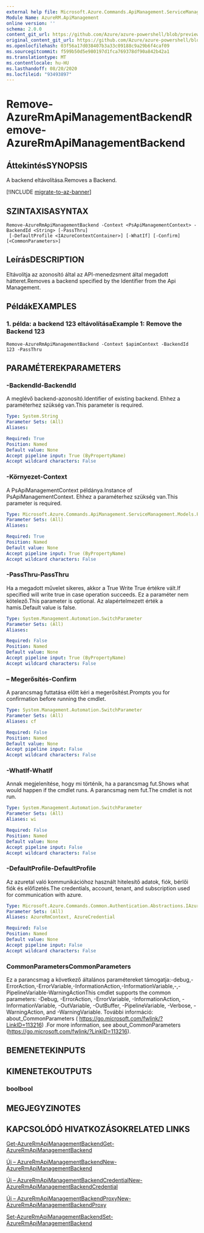 ```yaml
---
external help file: Microsoft.Azure.Commands.ApiManagement.ServiceManagement.dll-Help.xml
Module Name: AzureRM.ApiManagement
online version: ''
schema: 2.0.0
content_git_url: https://github.com/Azure/azure-powershell/blob/preview/src/ResourceManager/ApiManagement/Commands.ApiManagement/help/Remove-AzureRmApiManagementBackend.md
original_content_git_url: https://github.com/Azure/azure-powershell/blob/preview/src/ResourceManager/ApiManagement/Commands.ApiManagement/help/Remove-AzureRmApiManagementBackend.md
ms.openlocfilehash: 03f56a17d038407b3a33c09188c9a29b6f4caf09
ms.sourcegitcommit: f599b50d5e980197d1fca769378df90a842b42a1
ms.translationtype: MT
ms.contentlocale: hu-HU
ms.lasthandoff: 08/20/2020
ms.locfileid: "93493897"
---
```

# <span data-ttu-id="a111e-101">Remove-AzureRmApiManagementBackend</span><span class="sxs-lookup"><span data-stu-id="a111e-101">Remove-AzureRmApiManagementBackend</span></span>

## <span data-ttu-id="a111e-102">Áttekintés</span><span class="sxs-lookup"><span data-stu-id="a111e-102">SYNOPSIS</span></span>
<span data-ttu-id="a111e-103">A backend eltávolítása.</span><span class="sxs-lookup"><span data-stu-id="a111e-103">Removes a Backend.</span></span>

[!INCLUDE [migrate-to-az-banner](../../includes/migrate-to-az-banner.md)]

## <span data-ttu-id="a111e-104">SZINTAXISA</span><span class="sxs-lookup"><span data-stu-id="a111e-104">SYNTAX</span></span>

```
Remove-AzureRmApiManagementBackend -Context <PsApiManagementContext> -BackendId <String> [-PassThru]
 [-DefaultProfile <IAzureContextContainer>] [-WhatIf] [-Confirm] [<CommonParameters>]
```

## <span data-ttu-id="a111e-105">Leírás</span><span class="sxs-lookup"><span data-stu-id="a111e-105">DESCRIPTION</span></span>
<span data-ttu-id="a111e-106">Eltávolítja az azonosító által az API-menedzsment által megadott hátteret.</span><span class="sxs-lookup"><span data-stu-id="a111e-106">Removes a backend specified by the Identifier from the Api Management.</span></span>

## <span data-ttu-id="a111e-107">Példák</span><span class="sxs-lookup"><span data-stu-id="a111e-107">EXAMPLES</span></span>

### <span data-ttu-id="a111e-108">1. példa: a backend 123 eltávolítása</span><span class="sxs-lookup"><span data-stu-id="a111e-108">Example 1: Remove the Backend 123</span></span>
```
Remove-AzureRmApiManagementBackend -Context $apimContext -BackendId 123 -PassThru
```

## <span data-ttu-id="a111e-109">PARAMÉTEREK</span><span class="sxs-lookup"><span data-stu-id="a111e-109">PARAMETERS</span></span>

### <span data-ttu-id="a111e-110">-BackendId</span><span class="sxs-lookup"><span data-stu-id="a111e-110">-BackendId</span></span>
<span data-ttu-id="a111e-111">A meglévő backend-azonosító.</span><span class="sxs-lookup"><span data-stu-id="a111e-111">Identifier of existing backend.</span></span>
<span data-ttu-id="a111e-112">Ehhez a paraméterhez szükség van.</span><span class="sxs-lookup"><span data-stu-id="a111e-112">This parameter is required.</span></span>

```yaml
Type: System.String
Parameter Sets: (All)
Aliases: 

Required: True
Position: Named
Default value: None
Accept pipeline input: True (ByPropertyName)
Accept wildcard characters: False
```

### <span data-ttu-id="a111e-113">-Környezet</span><span class="sxs-lookup"><span data-stu-id="a111e-113">-Context</span></span>
<span data-ttu-id="a111e-114">A PsApiManagementContext példánya.</span><span class="sxs-lookup"><span data-stu-id="a111e-114">Instance of PsApiManagementContext.</span></span>
<span data-ttu-id="a111e-115">Ehhez a paraméterhez szükség van.</span><span class="sxs-lookup"><span data-stu-id="a111e-115">This parameter is required.</span></span>

```yaml
Type: Microsoft.Azure.Commands.ApiManagement.ServiceManagement.Models.PsApiManagementContext
Parameter Sets: (All)
Aliases: 

Required: True
Position: Named
Default value: None
Accept pipeline input: True (ByPropertyName)
Accept wildcard characters: False
```

### <span data-ttu-id="a111e-116">-PassThru</span><span class="sxs-lookup"><span data-stu-id="a111e-116">-PassThru</span></span>
<span data-ttu-id="a111e-117">Ha a megadott művelet sikeres, akkor a True Write True értékre vált.</span><span class="sxs-lookup"><span data-stu-id="a111e-117">If specified will write true in case operation succeeds.</span></span>
<span data-ttu-id="a111e-118">Ez a paraméter nem kötelező.</span><span class="sxs-lookup"><span data-stu-id="a111e-118">This parameter is optional.</span></span>
<span data-ttu-id="a111e-119">Az alapértelmezett érték a hamis.</span><span class="sxs-lookup"><span data-stu-id="a111e-119">Default value is false.</span></span>

```yaml
Type: System.Management.Automation.SwitchParameter
Parameter Sets: (All)
Aliases: 

Required: False
Position: Named
Default value: None
Accept pipeline input: True (ByPropertyName)
Accept wildcard characters: False
```

### <span data-ttu-id="a111e-120">– Megerősítés</span><span class="sxs-lookup"><span data-stu-id="a111e-120">-Confirm</span></span>
<span data-ttu-id="a111e-121">A parancsmag futtatása előtt kéri a megerősítést.</span><span class="sxs-lookup"><span data-stu-id="a111e-121">Prompts you for confirmation before running the cmdlet.</span></span>

```yaml
Type: System.Management.Automation.SwitchParameter
Parameter Sets: (All)
Aliases: cf

Required: False
Position: Named
Default value: None
Accept pipeline input: False
Accept wildcard characters: False
```

### <span data-ttu-id="a111e-122">-WhatIf</span><span class="sxs-lookup"><span data-stu-id="a111e-122">-WhatIf</span></span>
<span data-ttu-id="a111e-123">Annak megjelenítése, hogy mi történik, ha a parancsmag fut.</span><span class="sxs-lookup"><span data-stu-id="a111e-123">Shows what would happen if the cmdlet runs.</span></span> <span data-ttu-id="a111e-124">A parancsmag nem fut.</span><span class="sxs-lookup"><span data-stu-id="a111e-124">The cmdlet is not run.</span></span>

```yaml
Type: System.Management.Automation.SwitchParameter
Parameter Sets: (All)
Aliases: wi

Required: False
Position: Named
Default value: None
Accept pipeline input: False
Accept wildcard characters: False
```

### <span data-ttu-id="a111e-125">-DefaultProfile</span><span class="sxs-lookup"><span data-stu-id="a111e-125">-DefaultProfile</span></span>
<span data-ttu-id="a111e-126">Az azuretal való kommunikációhoz használt hitelesítő adatok, fiók, bérlői fiók és előfizetés.</span><span class="sxs-lookup"><span data-stu-id="a111e-126">The credentials, account, tenant, and subscription used for communication with azure.</span></span>

```yaml
Type: Microsoft.Azure.Commands.Common.Authentication.Abstractions.IAzureContextContainer
Parameter Sets: (All)
Aliases: AzureRmContext, AzureCredential

Required: False
Position: Named
Default value: None
Accept pipeline input: False
Accept wildcard characters: False
```

### <span data-ttu-id="a111e-127">CommonParameters</span><span class="sxs-lookup"><span data-stu-id="a111e-127">CommonParameters</span></span>
<span data-ttu-id="a111e-128">Ez a parancsmag a következő általános paramétereket támogatja:-debug,-ErrorAction,-ErrorVariable,-InformationAction,-InformationVariable,-,-PipelineVariable-WarningAction</span><span class="sxs-lookup"><span data-stu-id="a111e-128">This cmdlet supports the common parameters: -Debug, -ErrorAction, -ErrorVariable, -InformationAction, -InformationVariable, -OutVariable, -OutBuffer, -PipelineVariable, -Verbose, -WarningAction, and -WarningVariable.</span></span> <span data-ttu-id="a111e-129">További információ: about_CommonParameters ( https://go.microsoft.com/fwlink/?LinkID=113216) .</span><span class="sxs-lookup"><span data-stu-id="a111e-129">For more information, see about_CommonParameters (https://go.microsoft.com/fwlink/?LinkID=113216).</span></span>

## <span data-ttu-id="a111e-130">BEMENETEK</span><span class="sxs-lookup"><span data-stu-id="a111e-130">INPUTS</span></span>

## <span data-ttu-id="a111e-131">KIMENETEK</span><span class="sxs-lookup"><span data-stu-id="a111e-131">OUTPUTS</span></span>

### <span data-ttu-id="a111e-132">bool</span><span class="sxs-lookup"><span data-stu-id="a111e-132">bool</span></span>

## <span data-ttu-id="a111e-133">MEGJEGYZI</span><span class="sxs-lookup"><span data-stu-id="a111e-133">NOTES</span></span>

## <span data-ttu-id="a111e-134">KAPCSOLÓDÓ HIVATKOZÁSOK</span><span class="sxs-lookup"><span data-stu-id="a111e-134">RELATED LINKS</span></span>

[<span data-ttu-id="a111e-135">Get-AzureRmApiManagementBackend</span><span class="sxs-lookup"><span data-stu-id="a111e-135">Get-AzureRmApiManagementBackend</span></span>](./Get-AzureRmApiManagementBackend)

[<span data-ttu-id="a111e-136">Új – AzureRmApiManagementBackend</span><span class="sxs-lookup"><span data-stu-id="a111e-136">New-AzureRmApiManagementBackend</span></span>](./New-AzureRmApiManagementBackend.md)

[<span data-ttu-id="a111e-137">Új – AzureRmApiManagementBackendCredential</span><span class="sxs-lookup"><span data-stu-id="a111e-137">New-AzureRmApiManagementBackendCredential</span></span>](./New-AzureRmApiManagementBackendCredential.md)

[<span data-ttu-id="a111e-138">Új – AzureRmApiManagementBackendProxy</span><span class="sxs-lookup"><span data-stu-id="a111e-138">New-AzureRmApiManagementBackendProxy</span></span>](./New-AzureRmApiManagementBackendProxy.md)

[<span data-ttu-id="a111e-139">Set-AzureRmApiManagementBackend</span><span class="sxs-lookup"><span data-stu-id="a111e-139">Set-AzureRmApiManagementBackend</span></span>](./Set-AzureRmApiManagementBackend.md)
